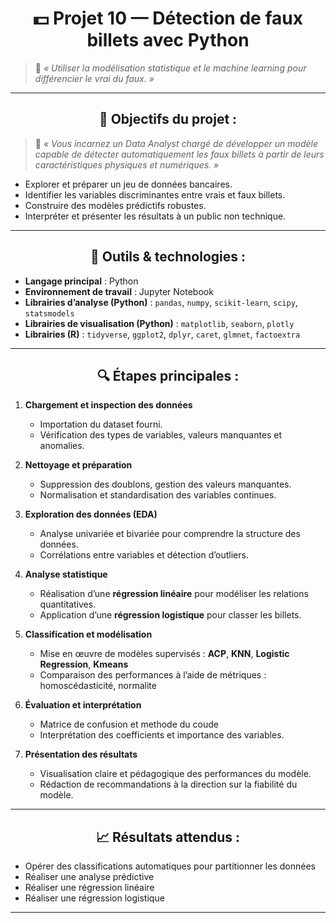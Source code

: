 <h1 align="center"> 💵 Projet 10 — Détection de faux billets avec Python </h1>


> 🧠 *« Utiliser la modélisation statistique et le machine learning pour différencier le vrai du faux. »*

---

<h2 align="center"> 🎯 Objectifs du projet : </h2>

> 🧠 *« Vous incarnez un Data Analyst chargé de développer un modèle capable de détecter automatiquement les faux billets à partir de leurs caractéristiques physiques et numériques. »*

- Explorer et préparer un jeu de données bancaires.  
- Identifier les variables discriminantes entre vrais et faux billets.  
- Construire des modèles prédictifs robustes.  
- Interpréter et présenter les résultats à un public non technique.

---

<h2 align="center"> 🧰 Outils & technologies : </h2>

- **Langage principal** : Python  
- **Environnement de travail** : Jupyter Notebook 
- **Librairies d’analyse (Python)** : `pandas`, `numpy`, `scikit-learn`, `scipy`, `statsmodels`  
- **Librairies de visualisation (Python)** : `matplotlib`, `seaborn`, `plotly`  
- **Librairies (R)** : `tidyverse`, `ggplot2`, `dplyr`, `caret`, `glmnet`, `factoextra`  

---

<h2 align="center"> 🔍 Étapes principales : </h2>

1. **Chargement et inspection des données**  
   - Importation du dataset fourni.  
   - Vérification des types de variables, valeurs manquantes et anomalies.  

2. **Nettoyage et préparation**  
   - Suppression des doublons, gestion des valeurs manquantes.  
   - Normalisation et standardisation des variables continues.  

3. **Exploration des données (EDA)**  
   - Analyse univariée et bivariée pour comprendre la structure des données.  
   - Corrélations entre variables et détection d’outliers.  

4. **Analyse statistique**  
   - Réalisation d’une **régression linéaire** pour modéliser les relations quantitatives.  
   - Application d’une **régression logistique** pour classer les billets.  

5. **Classification et modélisation**  
   - Mise en œuvre de modèles supervisés : **ACP**, **KNN**, **Logistic Regression**, **Kmeans**
   - Comparaison des performances à l’aide de métriques : homoscédasticité, normalite

6. **Évaluation et interprétation**  
   - Matrice de confusion et methode du coude 
   - Interprétation des coefficients et importance des variables.  

7. **Présentation des résultats**  
   - Visualisation claire et pédagogique des performances du modèle.  
   - Rédaction de recommandations à la direction sur la fiabilité du modèle.  

---

<h2 align="center"> 📈 Résultats attendus : </h2>

- Opérer des classifications automatiques pour partitionner les données
- Réaliser une analyse prédictive
- Réaliser une régression linéaire
- Réaliser une régression logistique

---

